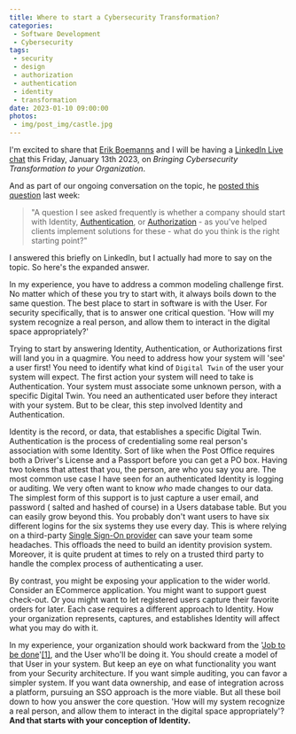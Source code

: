 ```yaml
---
title: Where to start a Cybersecurity Transformation?
categories:
 - Software Development
 - Cybersecurity
tags:
 - security
 - design
 - authorization
 - authentication
 - identity
 - transformation
date: 2023-01-10 09:00:00
photos: 
 - img/post_img/castle.jpg
---
```


I'm excited to share that [Erik Boemanns](https://www.linkedin.com/in/eboemanns/) and I will be having a [LinkedIn Live chat](https://www.linkedin.com/events/e-b-spoke-bringingcybersecurity7016077841247191040/comments/) this Friday, January 13th 2023, on _Bringing Cybersecurity Transformation to your Organization_. 

And as part of our ongoing conversation on the topic, he [posted this question](https://www.linkedin.com/feed/update/urn:li:ugcPost:7016077843767975936?commentUrn=urn%3Ali%3Acomment%3A%28ugcPost%3A7016077843767975936%2C7017183038044311553%29) last week: 
> "A question I see asked frequently is whether a company should start with Identity, [Authentication](https://csrc.nist.gov/publications/detail/sp/800-63b/4/draft), or [Authorization](https://csrc.nist.gov/publications/detail/sp/800-210/final) - as you've helped clients implement solutions for these - what do you think is the right starting point?"

I answered this briefly on LinkedIn, but I actually had more to say on the topic. So here's the expanded answer.

In my experience, you have to address a common modeling challenge first. No matter which of these you try to start with, it always boils down to the same question. The best place to start in software is with the User. For security specifically, that is to answer one critical question. 'How will my system recognize a real person, and allow them to interact in the digital space appropriately?'

Trying to start by answering Identity, Authentication, or Authorizations first will land you in a quagmire. You need to address how your system will 'see' a user first! You need to identify what kind of `Digital Twin` of the user your system will expect. The first action your system will need to take is Authentication. Your system must associate some unknown person, with a specific Digital Twin. You need an authenticated user before they interact with your system. But to be clear, this step involved Identity and Authentication.

Identity is the record, or data, that establishes a specific Digital Twin. Authentication is the process of credentialing some real person's association with some Identity. Sort of like when the Post Office requires both a Driver's License and a Passport before you can get a PO box. Having two tokens that attest that you, the person, are who you say you are. The most common use case I have seen for an authenticated Identity is logging or auditing. We very often want to know _who_ made changes to our data. The simplest form of this support is to just capture a user email, and password ( salted and hashed of course) in a Users database table. But you can easily grow beyond this. You probably don't want users to have six different logins for the six systems they use every day. This is where relying on a third-party [Single Sign-On provider](https://csrc.nist.gov/glossary/term/identity_provider) can save your team some headaches. This offloads the need to build an identity provision system. Moreover, it is quite prudent at times to rely on a trusted third party to handle the complex process of authenticating a user.

By contrast, you might be exposing your application to the wider world. Consider an ECommerce application. You might want to support guest check-out. Or you might want to let registered users capture their favorite orders for later. Each case requires a different approach to Identity. How your organization represents, captures, and establishes Identity will affect what you may do with it.

In my experience, your organization should work backward from the '[Job to be done](https://www.productplan.com/glossary/jobs-to-be-done-framework/)'[[1]](https://hbr.org/2016/09/know-your-customers-jobs-to-be-done), and the User who'll be doing it. You should create a model of that User in your system. But keep an eye on what functionality you want from your Security architecture. If you want simple auditing, you can favor a simpler system. If you want data ownership, and ease of integration across a platform, pursuing an SSO approach is the more viable. But all these boil down to how you answer the core question. 'How will my system recognize a real person, and allow them to interact in the digital space appropriately'? **And that starts with your conception of Identity.**